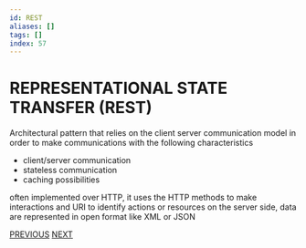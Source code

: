 ```yaml
---
id: REST
aliases: []
tags: []
index: 57
---
```


# REPRESENTATIONAL STATE TRANSFER (REST)

Architectural pattern that relies on the client server communication model in order to make communications with the following characteristics

- client/server communication
- stateless communication
- caching possibilities

often implemented over HTTP, it uses the HTTP methods to make interactions and URI to identify actions or resources on the server side, data are represented in open format like XML or JSON

[PREVIOUS](pages/IoT/REQUEST_RESPONSE.md) [NEXT](pages/IoT/COAP.md)
